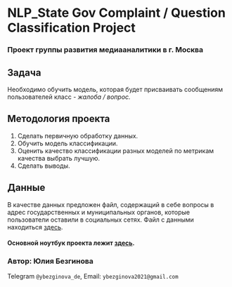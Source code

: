 # NLP_State Gov Complaint / Question Classification Project

### Проект группы развития медиааналитики в г. Москва

## Задача

Необходимо обучить модель, которая будет присваивать сообщениям пользователей класс - *жалоба / вопрос.*

## Методология проекта

1. Сделать первичную обработку данных.
2. Обучить модель классификации.
3. Оценить качество классификации разных моделей по метрикам качества выбрать лучшую.
4. Сделать выводы.

## Данные

В качестве данных предложен файл, содержащий в себе вопросы в адрес государственных и муниципальных органов, которые пользователи оставили в социальных сетях. Файл с данными находиться [здесь](https://docs.google.com/spreadsheets/d/1VoONQ5Li6hYFv1SGmUKEWdnm7wYDmWYi/edit?usp=sharing&ouid=117398067332429699807&rtpof=true&sd=true). 

#### Основной ноутбук проекта лежит [здесь](https://github.com/ybezginova2016/NLP_GovComplaintQuestionClassification/blob/main/main.ipynb).

### Автор: Юлия Безгинова
Telegram ```@ybezginova_de```, Email: ```ybezginova2021@gmail.com```
